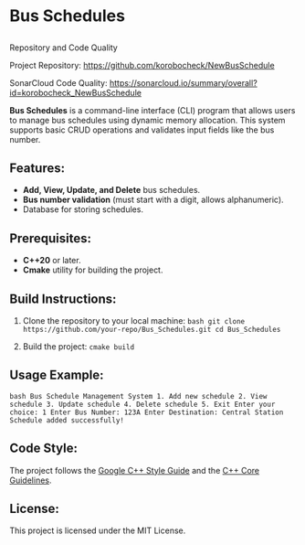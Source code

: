 # Bus Schedules

##
Repository and Code Quality

Project Repository: https://github.com/korobocheck/NewBusSchedule

SonarCloud Code Quality: https://sonarcloud.io/summary/overall?id=korobocheck_NewBusSchedule

    
**Bus Schedules** is a command-line interface (CLI) program that allows users to manage bus schedules using dynamic memory allocation. This system supports basic CRUD operations and validates input fields like the bus number.

## Features:
- **Add, View, Update, and Delete** bus schedules.
- **Bus number validation** (must start with a digit, allows alphanumeric).
- Database for storing schedules.


## Prerequisites:
- **C++20** or later.
- **Cmake** utility for building the project.

## Build Instructions:
1. Clone the repository to your local machine: ```bash git clone https://github.com/your-repo/Bus_Schedules.git cd Bus_Schedules ```

2. Build the project: ```cmake build ```


## Usage Example:
```bash Bus Schedule Management System 1. Add new schedule 2. View schedule 3. Update schedule 4. Delete schedule 5. Exit Enter your choice: 1 Enter Bus Number: 123A Enter Destination: Central Station Schedule added successfully! ```


## Code Style:
The project follows the [Google C++ Style Guide](https://google.github.io/styleguide/cppguide.html) and the [C++ Core Guidelines](https://isocpp.github.io/CppCoreGuidelines/CppCoreGuidelines).

## License:
This project is licensed under the MIT License.
